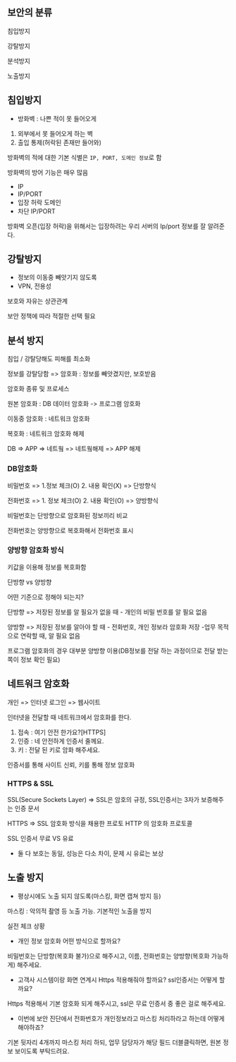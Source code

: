 ## 보안의 분류

침입방지

강탈방지

분석방지

노출방지



## 침입방지

- 방화벽 : 나쁜 적이 못 들어오게

1. 외부에서 못 들어오게 하는 벽
2. 출입 통제(허락된 존재만 들어와)

방화벽의 적에 대한 기본 식별은 `IP, PORT, 도메인 정보`로 함



방화벽의 방어 기능은 매우 많음

- IP
- IP/PORT
- 입장 허락 도메인
- 차단 IP/PORT

방화벽 오픈(입장 허락)을 위해서는 입장하려는 우리 서버의 Ip/port 정보를 잘 알려준다.





## 강탈방지

- 정보의 이동중 빼앗기지 않도록
- VPN, 전용성



보호와 자유는 상관관계

보안 정책에 따라 적절한 선택 필요



## 분석 방지

침입 / 강탈당해도 피해를 최소화

정보를 강탈당함 => 암호화 : 정보를 빼앗겼지만, 보호받음



암호화 종류 및 프로세스

원본 암호화 : DB 데이터 암호화 -> 프로그램 암호화

이동중 암호화 : 네트워크 암호화

복호화 : 네트워크 암호화 해제



DB => APP => 네트웤 => 네트웤해제 => APP 해제



### DB암호화

비밀번호 => 1.정보 체크(O) 2. 내용 확인(X) => 단방향식

전화번호 => 1. 정보 체크(O) 2. 내용 확인(O) => 양방향식



비밀번호는 단방향으로 암호화된 정보끼리 비교

전화번호는 양방향으로 복호화해서 전화번호 표시



### 양방향 암호화 방식

키값을 이용해 정보를 복호화함



단방향 vs 양방향

어떤 기준으로 정해야 되는지?

단방향 => 저장된 정보를 알 필요가 없을 때 - 개인의 비밀 번호를 알 필요 없음

양방향 => 저장된 정보를 알아야 할 때 - 전화번호, 개인 정보라 암호화 저장 -업무 목적으로 연락할 때, 알 필요 없음



프로그램 암호화의 경우 대부분 양방향 이용(DB정보를 전달 하는 과정이므로 전달 받는 쪽이 정보 확인 필요)



## 네트워크 암호화

개인 => 인터넷 로그인 => 웹사이트

인터넷을 전달할 때 네트워크에서 암호화를 한다.



1. 접속 : 여기 안전 한가요?[HTTPS]
2. 인증 : 네 안전하게 인증서 줄께요.
3. 키 : 전달 된 키로 암화 해주세요.

인증서를 통해 사이트 신뢰, 키를 통해 정보 암호화



### HTTPS & SSL

SSL(Secure Sockets Layer) => SSL은 암호의 규정, SSL인증서는 3자가 보증해주는 인증 문서

HTTPS => SSL 암호화 방식을 채용한 프로토 HTTP 의 암호화 프로토콜



SSL 인증서 무료 VS 유료

- 둘 다 보호는 동일, 성능은 다소 차이, 문제 시 유료는 보상



## 노출 방지

- 평상시에도 노출 되지 않도록(마스킹, 화면 캡쳐 방지 등)

마스킹 : 악의적 촬영 등 노출 가능. 기본적인 노출을 방지



실전 체크 상황

- 개인 정보 암호화 어떤 방식으로 할까요?

비밀번호는 단방향(복호화 불가)으로 해주시고, 이름, 전화번호는 양방향(복호화 가능하게) 해주세요.



- 고객사 시스템이랑 화면 연계시 Https 적용해줘야 할까요? ssl인증서는 어떻게 할까요?

Https 적용해서 기본 암호화 되게 해주시고, ssl은 무료 인증서 중 좋은 걸로 해주세요.



- 이번에 보안 진단에서 전화번호가 개인정보라고 마스킹 처리하라고 하는데 어떻게 해야하죠?

기본 뒷자리 4개까지 마스킹 처리 하되, 업무 담당자가 해당 필드 더블클릭하면, 원본 정보 보이도록 부탁드려요.







